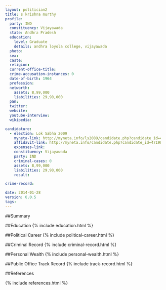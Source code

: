 ```yaml
---
layout: politician2
title: s krishna murthy
profile: 
  party: IND
  constituency: Vijayawada
  state: Andhra Pradesh
  education: 
    level: Graduate
    details: andhra loyola college, vijayawada
  photo: 
  sex: 
  caste: 
  religion: 
  current-office-title: 
  crime-accusation-instances: 0
  date-of-birth: 1964
  profession: 
  networth: 
    assets: 8,99,000
    liabilities: 29,90,000
  pan: 
  twitter: 
  website: 
  youtube-interview: 
  wikipedia: 

candidature: 
  - election: Lok Sabha 2009
    myneta-link: http://myneta.info/ls2009/candidate.php?candidate_id=4719
    affidavit-link: http://myneta.info/candidate.php?candidate_id=4719&scan=original
    expenses-link: 
    constituency: Vijayawada 
    party: IND
    criminal-cases: 0
    assets: 8,99,000
    liabilities: 29,90,000
    result:  

crime-record: 

date: 2014-01-28
version: 0.0.5
tags: 
---
```

##Summary


##Education
{% include education.html %}


##Political Career
{% include political-career.html %}


##Criminal Record
{% include criminal-record.html %}


##Personal Wealth
{% include personal-wealth.html %}


##Public Office Track Record
{% include track-record.html %}


##References


{% include references.html %}